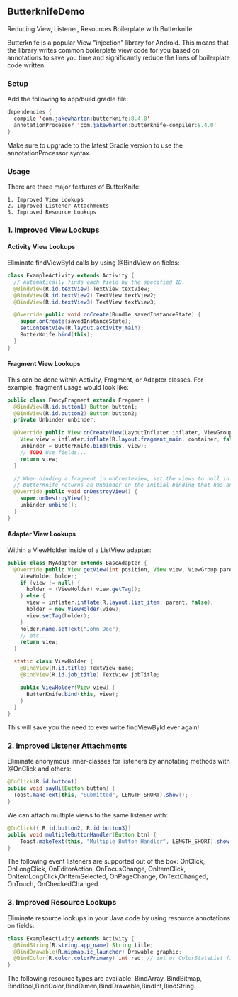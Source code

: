 ## ButterknifeDemo
Reducing View, Listener, Resources Boilerplate with Butterknife

Butterknife is a popular View "injection" library for Android. This means that the library writes common boilerplate view code for you based on annotations to save you time and significantly reduce the lines of boilerplate code written. 

### Setup

Add the following to app/build.gradle file:

```java
dependencies {
  compile 'com.jakewharton:butterknife:8.4.0'
  annotationProcessor 'com.jakewharton:butterknife-compiler:8.4.0'
}
```

Make sure to upgrade to the latest Gradle version to use the annotationProcessor syntax.

### Usage

There are three major features of ButterKnife:

    1. Improved View Lookups
    2. Improved Listener Attachments
    3. Improved Resource Lookups

### 1. Improved View Lookups
#### Activity View Lookups

Eliminate findViewById calls by using @BindView on fields:
```java
class ExampleActivity extends Activity {
  // Automatically finds each field by the specified ID.
  @BindView(R.id.textView) TextView textView;
  @BindView(R.id.textView2) TextView textView2;
  @BindView(R.id.textView3) TextView textView3;

  @Override public void onCreate(Bundle savedInstanceState) {
    super.onCreate(savedInstanceState);
    setContentView(R.layout.activity_main);
    ButterKnife.bind(this);
  }
}
```
#### Fragment View Lookups

This can be done within Activity, Fragment, or Adapter classes. For example, fragment usage would look like:
```java
public class FancyFragment extends Fragment {
  @BindView(R.id.button1) Button button1;
  @BindView(R.id.button2) Button button2;
  private Unbinder unbinder;

  @Override public View onCreateView(LayoutInflater inflater, ViewGroup container, Bundle savedInstanceState) {
    View view = inflater.inflate(R.layout.fragment_main, container, false);
    unbinder = ButterKnife.bind(this, view);
    // TODO Use fields...
    return view;
  }

  // When binding a fragment in onCreateView, set the views to null in onDestroyView. 
  // ButterKnife returns an Unbinder on the initial binding that has an unbind method to do this automatically.
  @Override public void onDestroyView() {
    super.onDestroyView();
    unbinder.unbind();
  }
}
```

#### Adapter View Lookups

Within a ViewHolder inside of a ListView adapter:
```java
public class MyAdapter extends BaseAdapter {
  @Override public View getView(int position, View view, ViewGroup parent) {
    ViewHolder holder;
    if (view != null) {
      holder = (ViewHolder) view.getTag();
    } else {
      view = inflater.inflate(R.layout.list_item, parent, false);
      holder = new ViewHolder(view);
      view.setTag(holder);
    }
    holder.name.setText("John Doe");
    // etc...
    return view;
  }

  static class ViewHolder {
    @BindView(R.id.title) TextView name;
    @BindView(R.id.job_title) TextView jobTitle;

    public ViewHolder(View view) {
      ButterKnife.bind(this, view);
    }
  }
}
```

This will save you the need to ever write findViewById ever again!

### 2. Improved Listener Attachments

Eliminate anonymous inner-classes for listeners by annotating methods with @OnClick and others:
```java
@OnClick(R.id.button1)
public void sayHi(Button button) {
  Toast.makeText(this, "Submitted", LENGTH_SHORT).show();
}
```

We can attach multiple views to the same listener with:
```java
@OnClick({ R.id.button2, R.id.button3})
public void multipleButtonHandler(Button btn) {
    Toast.makeText(this, "Multiple Button Handler", LENGTH_SHORT).show();
}
```

The following event listeners are supported out of the box: OnClick, OnLongClick, OnEditorAction, OnFocusChange, OnItemClick, OnItemLongClick,OnItemSelected, OnPageChange, OnTextChanged, OnTouch, OnCheckedChanged.

### 3. Improved Resource Lookups

Eliminate resource lookups in your Java code by using resource annotations on fields:

```java
class ExampleActivity extends Activity {
  @BindString(R.string.app_name) String title;
  @BindDrawable(R.mipmap.ic_launcher) Drawable graphic;
  @BindColor(R.color.colorPrimary) int red; // int or ColorStateList field
}
```

The following resource types are available: BindArray, BindBitmap, BindBool,BindColor,BindDimen,BindDrawable,BindInt,BindString.
